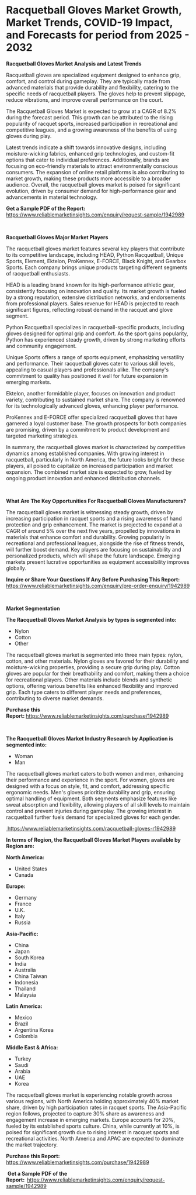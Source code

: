 <p><h1>Racquetball Gloves Market Growth, Market Trends, COVID-19 Impact, and Forecasts for period from 2025 - 2032</h1></p><p><strong>Racquetball Gloves Market Analysis and Latest Trends</strong></p>
<p><p>Racquetball gloves are specialized equipment designed to enhance grip, comfort, and control during gameplay. They are typically made from advanced materials that provide durability and flexibility, catering to the specific needs of racquetball players. The gloves help to prevent slippage, reduce vibrations, and improve overall performance on the court. </p><p>The Racquetball Gloves Market is expected to grow at a CAGR of 8.2% during the forecast period. This growth can be attributed to the rising popularity of racquet sports, increased participation in recreational and competitive leagues, and a growing awareness of the benefits of using gloves during play. </p><p>Latest trends indicate a shift towards innovative designs, including moisture-wicking fabrics, enhanced grip technologies, and custom-fit options that cater to individual preferences. Additionally, brands are focusing on eco-friendly materials to attract environmentally conscious consumers. The expansion of online retail platforms is also contributing to market growth, making these products more accessible to a broader audience. Overall, the racquetball gloves market is poised for significant evolution, driven by consumer demand for high-performance gear and advancements in material technology.</p></p>
<p><strong>Get a Sample PDF of the Report:&nbsp;</strong> <a href="https://www.reliablemarketinsights.com/enquiry/request-sample/1942989?utm_campaign=1558&utm_medium=2&utm_source=Github&utm_content=ia&utm_term=15042025&utm_id=racquetball-gloves">https://www.reliablemarketinsights.com/enquiry/request-sample/1942989</a></p>
<p>&nbsp;</p>
<p><strong>Racquetball Gloves Major Market Players</strong></p>
<p><p>The racquetball gloves market features several key players that contribute to its competitive landscape, including HEAD, Python Racquetball, Unique Sports, Element, Ektelon, ProKennex, E-FORCE, Black Knight, and Gearbox Sports. Each company brings unique products targeting different segments of racquetball enthusiasts.</p><p>HEAD is a leading brand known for its high-performance athletic gear, consistently focusing on innovation and quality. Its market growth is fueled by a strong reputation, extensive distribution networks, and endorsements from professional players. Sales revenue for HEAD is projected to reach significant figures, reflecting robust demand in the racquet and glove segment.</p><p>Python Racquetball specializes in racquetball-specific products, including gloves designed for optimal grip and comfort. As the sport gains popularity, Python has experienced steady growth, driven by strong marketing efforts and community engagement.</p><p>Unique Sports offers a range of sports equipment, emphasizing versatility and performance. Their racquetball gloves cater to various skill levels, appealing to casual players and professionals alike. The company's commitment to quality has positioned it well for future expansion in emerging markets.</p><p>Ektelon, another formidable player, focuses on innovation and product variety, contributing to sustained market share. The company is renowned for its technologically advanced gloves, enhancing player performance.</p><p>ProKennex and E-FORCE offer specialized racquetball gloves that have garnered a loyal customer base. The growth prospects for both companies are promising, driven by a commitment to product development and targeted marketing strategies.</p><p>In summary, the racquetball gloves market is characterized by competitive dynamics among established companies. With growing interest in racquetball, particularly in North America, the future looks bright for these players, all poised to capitalize on increased participation and market expansion. The combined market size is expected to grow, fueled by ongoing product innovation and enhanced distribution channels.</p></p>
<p>&nbsp;</p>
<p><strong>What Are The Key Opportunities For Racquetball Gloves Manufacturers?</strong></p>
<p><p>The racquetball gloves market is witnessing steady growth, driven by increasing participation in racquet sports and a rising awareness of hand protection and grip enhancement. The market is projected to expand at a CAGR of around 5% over the next five years, propelled by innovations in materials that enhance comfort and durability. Growing popularity in recreational and professional leagues, alongside the rise of fitness trends, will further boost demand. Key players are focusing on sustainability and personalized products, which will shape the future landscape. Emerging markets present lucrative opportunities as equipment accessibility improves globally.</p></p>
<p><strong>Inquire or Share Your Questions If Any Before Purchasing This Report:</strong> <a href="https://www.reliablemarketinsights.com/enquiry/pre-order-enquiry/1942989?utm_campaign=1558&utm_medium=2&utm_source=Github&utm_content=ia&utm_term=15042025&utm_id=racquetball-gloves">https://www.reliablemarketinsights.com/enquiry/pre-order-enquiry/1942989</a></p>
<p>&nbsp;</p>
<p><strong>Market Segmentation</strong></p>
<p><strong>The Racquetball Gloves Market Analysis by types is segmented into:</strong></p>
<p><ul><li>Nylon</li><li>Cotton</li><li>Other</li></ul></p>
<p><p>The racquetball gloves market is segmented into three main types: nylon, cotton, and other materials. Nylon gloves are favored for their durability and moisture-wicking properties, providing a secure grip during play. Cotton gloves are popular for their breathability and comfort, making them a choice for recreational players. Other materials include blends and synthetic options, offering various benefits like enhanced flexibility and improved grip. Each type caters to different player needs and preferences, contributing to diverse market demands.</p></p>
<p><strong>Purchase this Report:&nbsp;</strong><a href="https://www.reliablemarketinsights.com/purchase/1942989?utm_campaign=1558&utm_medium=2&utm_source=Github&utm_content=ia&utm_term=15042025&utm_id=racquetball-gloves">https://www.reliablemarketinsights.com/purchase/1942989</a></p>
<p>&nbsp;</p>
<p><strong>The Racquetball Gloves Market Industry Research by Application is segmented into:</strong></p>
<p><ul><li>Woman</li><li>Man</li></ul></p>
<p><p>The racquetball gloves market caters to both women and men, enhancing their performance and experience in the sport. For women, gloves are designed with a focus on style, fit, and comfort, addressing specific ergonomic needs. Men's gloves prioritize durability and grip, ensuring optimal handling of equipment. Both segments emphasize features like sweat absorption and flexibility, allowing players of all skill levels to maintain control and prevent injuries during gameplay. The growing interest in racquetball further fuels demand for specialized gloves for each gender.</p></p>
<p><a href="https://www.reliablemarketinsights.com/racquetball-gloves-r1942989?utm_campaign=1558&utm_medium=2&utm_source=Github&utm_content=ia&utm_term=15042025&utm_id=racquetball-gloves">&nbsp;https://www.reliablemarketinsights.com/racquetball-gloves-r1942989</a></p>
<p><strong>In terms of Region, the Racquetball Gloves Market Players available by Region are:</strong></p>
<p>
    <p> <strong> North America: </strong>
        <ul>
            <li>United States</li>
            <li>Canada</li>
        </ul>
        </p> 
    <p> <strong> Europe: </strong>
        <ul>
            <li>Germany</li>
            <li>France</li>
            <li>U.K.</li>
            <li>Italy</li>
            <li>Russia</li>
        </ul>
        </p> 
    <p> <strong> Asia-Pacific: </strong>
        <ul>
            <li>China</li>
            <li>Japan</li>
            <li>South Korea</li>
            <li>India</li>
            <li>Australia</li>
            <li>China Taiwan</li>
            <li>Indonesia</li>
            <li>Thailand</li>
            <li>Malaysia</li>
        </ul>
        </p> 
    <p> <strong> Latin America: </strong>
        <ul>
            <li>Mexico</li>
            <li>Brazil</li>
            <li>Argentina Korea</li>
            <li>Colombia</li>
        </ul>
        </p> 
    <p> <strong> Middle East & Africa: </strong>
        <ul>
            <li>Turkey</li>
            <li>Saudi</li>
            <li>Arabia</li>
            <li>UAE</li>
            <li>Korea</li>
        </ul>
    </p>
    </p>
<p><p>The racquetball gloves market is experiencing notable growth across various regions, with North America holding approximately 40% market share, driven by high participation rates in racquet sports. The Asia-Pacific region follows, projected to capture 30% share as awareness and engagement increase in emerging markets. Europe accounts for 20%, fueled by its established sports culture. China, while currently at 10%, is poised for significant growth due to rising interest in racquet sports and recreational activities. North America and APAC are expected to dominate the market trajectory.</p></p>
<p><strong>Purchase this Report: </strong><a href="https://www.reliablemarketinsights.com/purchase/1942989?utm_campaign=1558&utm_medium=2&utm_source=Github&utm_content=ia&utm_term=15042025&utm_id=racquetball-gloves">https://www.reliablemarketinsights.com/purchase/1942989</a></p>
<p>&nbsp;<strong>Get a Sample PDF of the Report:&nbsp;&nbsp;</strong><a href="https://www.reliablemarketinsights.com/enquiry/request-sample/1942989?utm_campaign=1558&utm_medium=2&utm_source=Github&utm_content=ia&utm_term=15042025&utm_id=racquetball-gloves">https://www.reliablemarketinsights.com/enquiry/request-sample/1942989</a></p>
<p><strong></strong></p>
<p><p></p><p></p><p></p></p>